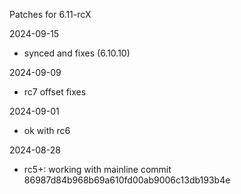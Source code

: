 Patches for 6.11-rcX

2024-09-15
- synced and fixes (6.10.10)

2024-09-09
- rc7 offset fixes

2024-09-01
- ok with rc6

2024-08-28
- rc5+: working with mainline commit 86987d84b968b69a610fd00ab9006c13db193b4e

